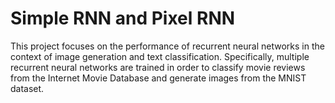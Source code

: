 # Simple RNN and Pixel RNN


This project focuses on the performance of recurrent neural networks in the context of image generation and text classification.
Specifically, multiple recurrent neural networks are trained in order to classify movie reviews from the Internet Movie Database
and generate images from the MNIST dataset.
